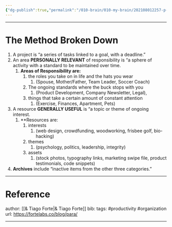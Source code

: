 ```yaml
---
{"dg-publish":true,"permalink":"/010-brain/010-my-brain/202108012257-p-a-r-a-method/","created":"2021-08-01T22:57:43.000-04:00","updated":"2025-03-20T01:36:56.042-04:00"}
---
```


---

# The Method Broken Down
1.  A project is “a series of tasks linked to a goal, with a deadline.”
2.  An area **PERSONALLY RELEVANT** of responsibility is “a sphere of activity with a standard to be maintained over time.
    1.  **Areas of Responsibility are:**
        1.  the roles you take on in life and the hats you wear
            1.  (Spouse, Mother/Father, Team Leader, Soccer Coach)
        2.  The ongoing standards where the buck stops with you
            1.  (Product Development, Company Newsletter, Legal),
        3.  things that take a certain amount of constant attention
            1.  (Exercise, Finances, Apartment, Pets)
3.  A resource **GENERALLY USEFUL** is “a topic or theme of ongoing interest.
    1.  **Resources are:
        1.  interests
            1.  (web design, crowdfunding, woodworking, frisbee golf, bio-hacking)
        2.  themes
            1.  (psychology, politics, leadership, integrity)
        3.  assets
            1.  (stock photos, typography links, marketing swipe file, product testimonials, code snippets)
4. **Archives** include “inactive items from the other three categories.”

---

# Reference
author: [[& Tiago Forte\|& Tiago Forte]]
bib: 
tags: #productivity #organization 
url: https://fortelabs.co/blog/para/

---